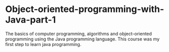 # Object-oriented-programming-with-Java-part-1

The basics of computer programming, algorithms and object-oriented programming using the Java programming language. This course was my first step to learn java programming.
